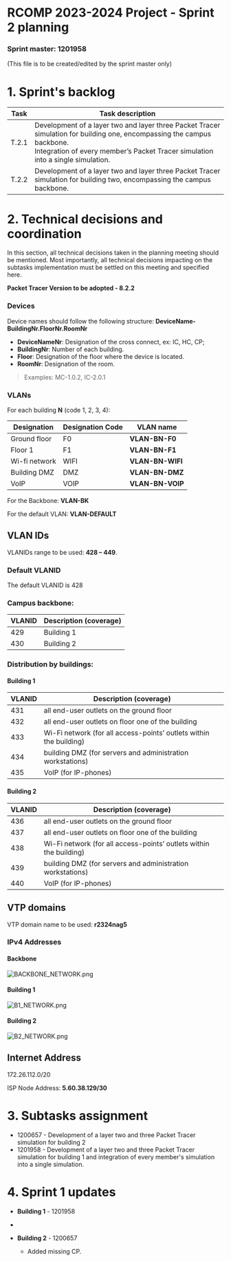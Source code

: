 RCOMP 2023-2024 Project - Sprint 2 planning
===========================================

### Sprint master: 1201958

(This file is to be created/edited by the sprint master only)

# 1. Sprint's backlog

| Task  | Task description                                                                                                                                                                                              |
| ----- | ------------------------------------------------------------------------------------------------------------------------------------------------------------------------------------------------------------- |
| T.2.1 | Development of a layer two and layer three Packet Tracer simulation for building one, encompassing the campus backbone. </br>Integration of every member’s Packet Tracer simulation into a single simulation. |
| T.2.2 | Development of a layer two and layer three Packet Tracer simulation for building two, encompassing the campus backbone.                                                                                       |                                                                               |

# 2. Technical decisions and coordination

In this section, all technical decisions taken in the planning meeting should be mentioned. Most importantly, all technical decisions impacting on the subtasks implementation must be settled on this meeting and specified here.

**Packet Tracer Version to be adopted - 8.2.2**

### Devices

Device names should follow the following structure: **DeviceName-BuildingNr.FloorNr.RoomNr**

- **DeviceNameNr**: Designation of the cross connect, ex: IC, HC, CP;
- **BuildingNr**: Number of each building.
- **Floor**: Designation of the floor where the device is located.
- **RoomNr**: Designation of the room.

> Examples: MC-1.0.2, IC-2.0.1

### VLANs

For each building **N** (code 1, 2, 3, 4):

| Designation   | Designation Code | VLAN name        |
| ------------- | ---------------- | ---------------- |
| Ground floor  | F0               | **VLAN-BN-F0**   |
| Floor 1       | F1               | **VLAN-BN-F1**   |
| Wi-fi network | WIFI             | **VLAN-BN-WIFI** |
| Building DMZ  | DMZ              | **VLAN-BN-DMZ**  |
| VoIP          | VOIP             | **VLAN-BN-VOIP** |

For the Backbone: **VLAN-BK**

For the default VLAN: **VLAN-DEFAULT**

## VLAN IDs

VLANIDs range to be used: **428 – 449**.

### Default VLANID

The default VLANID is 428

### Campus backbone:

| VLANID | Description (coverage) |
| ------ | ---------------------- |
| 429    | Building 1             |
| 430    | Building 2             |


### Distribution by buildings:

#### Building 1

| VLANID | Description (coverage)                                             |
| ------ | ------------------------------------------------------------------ |
| 431    | all end-user outlets on the ground floor                           |
| 432    | all end-user outlets on floor one of the building                  |
| 433    | Wi-Fi network (for all access-points’ outlets within the building) |
| 434    | building DMZ (for servers and administration workstations)         |
| 435    | VoIP (for IP-phones)                                               |

#### Building 2

| VLANID | Description (coverage)                                             |
| ------ | ------------------------------------------------------------------ |
| 436    | all end-user outlets on the ground floor                           |
| 437    | all end-user outlets on floor one of the building                  |
| 438    | Wi-Fi network (for all access-points’ outlets within the building) |
| 439    | building DMZ (for servers and administration workstations)         |
| 440    | VoIP (for IP-phones)                                               |


## VTP domains

VTP domain name to be used: **r2324nag5**

### IPv4 Addresses

#### Backbone

![BACKBONE_NETWORK.png](BACKBONE_NETWORK.png)

#### Building 1

![B1_NETWORK.png](B1_NETWORK.png)

#### Building 2

![B2_NETWORK.png](B2_NETWORK.png)


## Internet Address
172.26.112.0/20

ISP Node Address: **5.60.38.129/30**

# 3. Subtasks assignment

- 1200657 - Development of a layer two and three Packet Tracer simulation for building 2
- 1201958 - Development of a layer two and three Packet Tracer simulation for building 1 and integration of every member's simulation into a single simulation.


# 4. Sprint 1 updates

- **Building 1** - 1201958
-

- **Building 2** - 1200657

  - Added missing CP.
